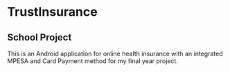 # TrustInsurance
## School Project
This is an Android application for online health insurance with an integrated MPESA and Card Payment method for my final year project.
